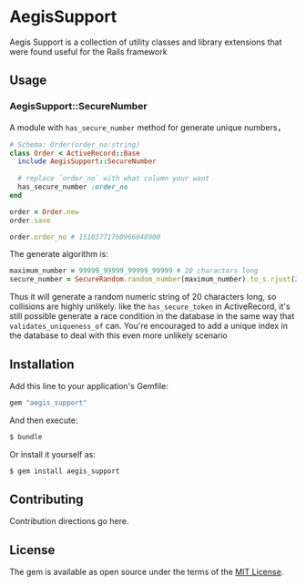 # AegisSupport
Aegis Support is a collection of utility classes and library extensions that were found useful for the Rails framework

## Usage

### AegisSupport::SecureNumber
A module with `has_secure_number` method for generate unique numbers，

```ruby
# Schema: Order(order_no:string)
class Order < ActiveRecord::Base
  include AegisSupport::SecureNumber
  
  # replace `order_no` with what column your want 
  has_secure_number :order_no
end

order = Order.new
order.save

order.order_no # 15103771760966048900
```

The generate algorithm is: 
```ruby
maximum_number = 99999_99999_99999_99999 # 20 characters long
secure_number = SecureRandom.random_number(maximum_number).to_s.rjust(20, "0")
```

Thus it will generate a random numeric string of 20 characters long, so collisions are highly unlikely.
like the `has_secure_token` in ActiveRecord, it's still possible generate a race condition in the database 
in the same way that `validates_uniqueness_of` can. You're encouraged to add a unique index in the database 
to deal with this even more unlikely scenario

## Installation
Add this line to your application's Gemfile:

```ruby
gem "aegis_support"
```

And then execute:
```bash
$ bundle
```

Or install it yourself as:
```bash
$ gem install aegis_support
```

## Contributing
Contribution directions go here.

## License
The gem is available as open source under the terms of the [MIT License](https://opensource.org/licenses/MIT).
